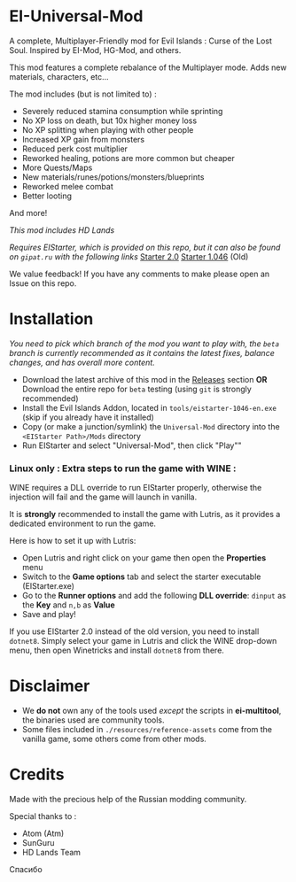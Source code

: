# EI-Universal-Mod

A complete, Multiplayer-Friendly mod for Evil Islands : Curse of the Lost Soul. Inspired by EI-Mod, HG-Mod, and others.

This mod features a complete rebalance of the Multiplayer mode. Adds new materials, characters, etc...

The mod includes (but is not limited to) :
- Severely reduced stamina consumption while sprinting
- No XP loss on death, but 10x higher money loss
- No XP splitting when playing with other people
- Increased XP gain from monsters
- Reduced perk cost multiplier
- Reworked healing, potions are more common but cheaper
- More Quests/Maps
- New materials/runes/potions/monsters/blueprints
- Reworked melee combat
- Better looting

And more!

*This mod includes HD Lands*

*Requires EIStarter, which is provided on this repo, but it can also be found on `gipat.ru` with the following links*
[Starter 2.0](https://allods.gipat.ru/files/ei/soft/eistarter_obt_1.7z) 
[Starter 1.046](https://allods.gipat.ru/files/ei/soft/setup%20addon%20v.1.046.0.exe) (Old) 

We value feedback! If you have any comments to make please open an Issue on this repo.


# Installation

*You need to pick which branch of the mod you want to play with, the `beta` branch is currently recommended as it contains the latest fixes, balance changes, and has overall more content.*

- Download the latest archive of this mod in the [Releases](https://github.com/Kyr4l/ei-universal-mod/releases) section __OR__ Download the entire repo for `beta` testing (using `git` is strongly recommended)
- Install the Evil Islands Addon, located in `tools/eistarter-1046-en.exe` (skip if you already have it installed)
- Copy (or make a junction/symlink) the `Universal-Mod` directory into the  `<EIStarter Path>/Mods` directory
- Run EIStarter and select "Universal-Mod", then click "Play""


### Linux only : Extra steps to run the game with WINE :

WINE requires a DLL override to run EIStarter properly, otherwise the injection will fail and the game will launch in vanilla.

It is **strongly** recommended to install the game with Lutris, as it provides a dedicated environment to run the game.

Here is how to set it up with Lutris:
- Open Lutris and right click on your game then open the **Properties** menu
- Switch to the **Game options** tab and select the starter executable (EIStarter.exe)
- Go to the **Runner options** and add the following **DLL override**: `dinput` as the **Key** and `n,b` as **Value**
- Save and play!

If you use EIStarter 2.0 instead of the old version, you need to install `dotnet8`. 
Simply select your game in Lutris and click the WINE drop-down menu, then open Winetricks and install `dotnet8` from there.


# Disclaimer

- We **do not** own any of the tools used *except* the scripts in **ei-multitool**, the binaries used are community tools.
- Some files included in `./resources/reference-assets` come from the vanilla game, some others come from other mods.


# Credits

Made with the precious help of the Russian modding community.

Special thanks to :
- Atom (Atm)
- SunGuru
- HD Lands Team

Спасибо


